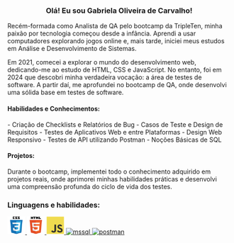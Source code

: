 <h3 align="center">Olá! Eu sou Gabriela Oliveira de Carvalho! </h3>
Recém-formada como Analista de QA pelo bootcamp da TripleTen, minha paixão por tecnologia começou desde a infância. Aprendi a usar computadores explorando jogos online e, mais tarde, iniciei meus estudos em Análise e Desenvolvimento de Sistemas.

Em 2021, comecei a explorar o mundo do desenvolvimento web, dedicando-me ao estudo de HTML, CSS e JavaScript. No entanto, foi em 2024 que descobri minha verdadeira vocação: a área de testes de software. A partir daí, me aprofundei no bootcamp de QA, onde desenvolvi uma sólida base em testes de software.

<h4>Habilidades e Conhecimentos:</h4>
- Criação de Checklists e Relatórios de Bug
- Casos de Teste e Design de Requisitos
- Testes de Aplicativos Web e entre Plataformas
- Design Web Responsivo
- Testes de API utilizando Postman
- Noções Básicas de SQL
<h4>Projetos:</h4>
Durante o bootcamp, implementei todo o conhecimento adquirido em projetos reais, onde aprimorei minhas habilidades práticas e desenvolvi uma compreensão profunda do ciclo de vida dos testes.

<h3 align="left">Linguagens e habilidades:</h3>
<p align="left"> <a href="https://www.w3schools.com/css/" target="_blank" rel="noreferrer"> <img src="https://raw.githubusercontent.com/devicons/devicon/master/icons/css3/css3-original-wordmark.svg" alt="css3" width="40" height="40"/> </a> <a href="https://www.w3.org/html/" target="_blank" rel="noreferrer"> <img src="https://raw.githubusercontent.com/devicons/devicon/master/icons/html5/html5-original-wordmark.svg" alt="html5" width="40" height="40"/> </a> <a href="https://developer.mozilla.org/en-US/docs/Web/JavaScript" target="_blank" rel="noreferrer"> <img src="https://raw.githubusercontent.com/devicons/devicon/master/icons/javascript/javascript-original.svg" alt="javascript" width="40" height="40"/> </a> <a href="https://www.microsoft.com/en-us/sql-server" target="_blank" rel="noreferrer"> <img src="https://www.svgrepo.com/show/303229/microsoft-sql-server-logo.svg" alt="mssql" width="40" height="40"/> </a> <a href="https://postman.com" target="_blank" rel="noreferrer"> <img src="https://www.vectorlogo.zone/logos/getpostman/getpostman-icon.svg" alt="postman" width="40" height="40"/> </a> </p>
